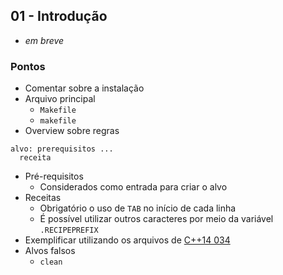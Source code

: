 ## 01 - Introdução

- *em breve*

### Pontos

- Comentar sobre a instalação
- Arquivo principal
  - `Makefile`
  - `makefile`
- Overview sobre regras

```make
alvo: prerequisitos ...
  receita
```

- Pré-requisitos
  - Considerados como entrada para criar o alvo
- Receitas
  - Obrigatório o uso de `TAB` no início de cada linha
  - É possível utilizar outros caracteres por meio da variável `.RECIPEPREFIX`
- Exemplificar utilizando os arquivos de [C++14 034](../cpp14/000-050/034.md)
- Alvos falsos
  - `clean`
